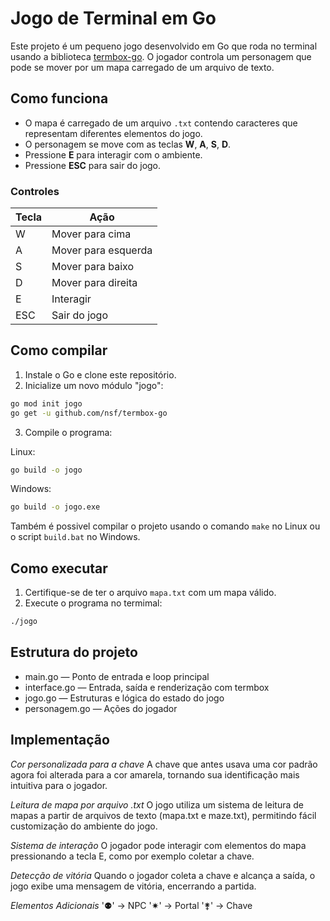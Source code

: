 # Jogo de Terminal em Go

Este projeto é um pequeno jogo desenvolvido em Go que roda no terminal usando a biblioteca [termbox-go](https://github.com/nsf/termbox-go). O jogador controla um personagem que pode se mover por um mapa carregado de um arquivo de texto.

## Como funciona

- O mapa é carregado de um arquivo `.txt` contendo caracteres que representam diferentes elementos do jogo.
- O personagem se move com as teclas **W**, **A**, **S**, **D**.
- Pressione **E** para interagir com o ambiente.
- Pressione **ESC** para sair do jogo.

### Controles

| Tecla | Ação              |
|-------|-------------------|
| W     | Mover para cima   |
| A     | Mover para esquerda |
| S     | Mover para baixo  |
| D     | Mover para direita |
| E     | Interagir         |
| ESC   | Sair do jogo      |

## Como compilar

1. Instale o Go e clone este repositório.
2. Inicialize um novo módulo "jogo":

```bash
go mod init jogo
go get -u github.com/nsf/termbox-go
```

3. Compile o programa:

Linux:

```bash
go build -o jogo
```

Windows:

```bash
go build -o jogo.exe
```

Também é possivel compilar o projeto usando o comando `make` no Linux ou o script `build.bat` no Windows.

## Como executar

1. Certifique-se de ter o arquivo `mapa.txt` com um mapa válido.
2. Execute o programa no termimal:

```bash
./jogo
```

## Estrutura do projeto

- main.go — Ponto de entrada e loop principal
- interface.go — Entrada, saída e renderização com termbox
- jogo.go — Estruturas e lógica do estado do jogo
- personagem.go — Ações do jogador

## Implementação

*Cor personalizada para a chave*
A chave que antes usava uma cor padrão agora foi alterada para a cor amarela, tornando sua identificação mais intuitiva para o jogador.

*Leitura de mapa por arquivo .txt*
O jogo utiliza um sistema de leitura de mapas a partir de arquivos de texto (mapa.txt e maze.txt), permitindo fácil customização do ambiente do jogo.

*Sistema de interação*
O jogador pode interagir com elementos do mapa pressionando a tecla E, como por exemplo coletar a chave.

*Detecção de vitória*
Quando o jogador coleta a chave e alcança a saída, o jogo exibe uma mensagem de vitória, encerrando a partida.

*Elementos Adicionais*
'⚉' -> NPC
'✷' -> Portal
'⚵' -> Chave